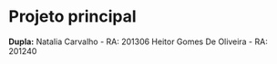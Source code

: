 ﻿# Projeto principal

<b>Dupla:</b>
Natalia Carvalho - RA: 201306
Heitor Gomes De Oliveira - RA: 201240